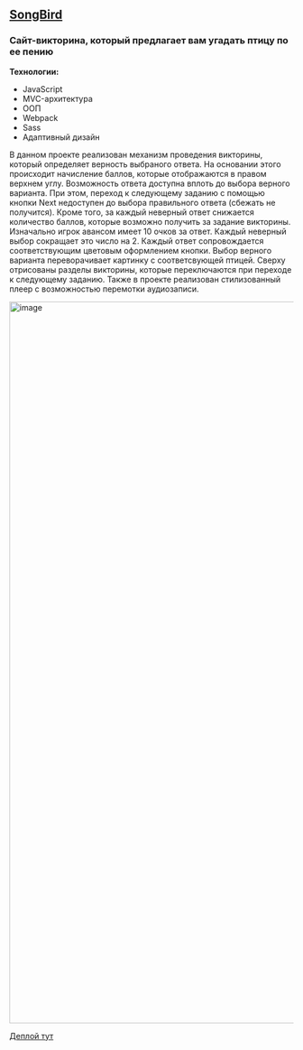 ## [SongBird](https://dbox7.github.io/MovieQuiz/dist/)
### Сайт-викторина, который предлагает вам угадать птицу по ее пению

__Технологии:__
+ JavaScript
+ MVC-архитектура
+ ООП
+ Webpack
+ Sass
+ Адаптивный дизайн

В данном проекте реализован механизм проведения викторины, который определяет верность выбраного ответа. На основании этого происходит начисление баллов, которые 
отображаются в правом верхнем углу. Возможность ответа доступна вплоть до выбора верного варианта. При этом, переход к следующему заданию с помощью кнопки Next 
недоступен до выбора правильного ответа (сбежать не получится). Кроме того, за каждый неверный ответ снижается количество баллов, которые возможно получить за задание 
викторины. Изначально игрок авансом имеет 10 очков за ответ. Каждый неверный выбор сокращает это число на 2. Каждый ответ сопровождается соответствующим цветовым 
оформлением кнопки. Выбор верного варианта переворачивает картинку с соответсвующей птицей. 
Сверху отрисованы разделы викторины, которые переключаются при переходе к следующему заданию. Также в проекте реализован стилизованный плеер с возможностью перемотки 
аудиозаписи.

<img width="1279" alt="image" src="https://user-images.githubusercontent.com/110292281/228948761-a76f1f11-285c-44bb-8f69-6deb8d24f34c.png">

[Деплой тут](https://dbox7.github.io/MovieQuiz/dist/)
